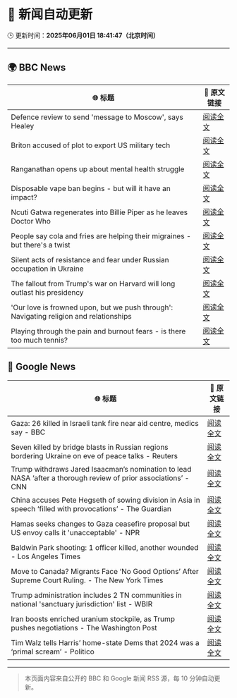# 🧠 新闻自动更新

🕒 更新时间：**2025年06月01日 18:41:47（北京时间）**

---

## 🌍 BBC News

| 🌐 标题 | 🔗 原文链接 |
|--------|-------------|
| Defence review to send 'message to Moscow', says Healey | [阅读全文](https://www.bbc.com/news/articles/cq69vqpp2l4o) |
| Briton accused of plot to export US military tech | [阅读全文](https://www.bbc.com/news/articles/c0qg4q87p1zo) |
| Ranganathan opens up about mental health struggle | [阅读全文](https://www.bbc.com/news/articles/cy8np7zzdl3o) |
| Disposable vape ban begins - but will it have an impact? | [阅读全文](https://www.bbc.com/news/articles/c80kxx2xr77o) |
| Ncuti Gatwa regenerates into Billie Piper as he leaves Doctor Who | [阅读全文](https://www.bbc.com/news/articles/clyvzy82l4no) |
| People say cola and fries are helping their migraines - but there's a twist | [阅读全文](https://www.bbc.com/news/articles/c23mrl5x53ro) |
| Silent acts of resistance and fear under Russian occupation in Ukraine | [阅读全文](https://www.bbc.com/news/articles/czj40rn8k0wo) |
| The fallout from Trump's war on Harvard will long outlast his presidency | [阅读全文](https://www.bbc.com/news/articles/c0ln9lexyedo) |
| 'Our love is frowned upon, but we push through': Navigating religion and relationships | [阅读全文](https://www.bbc.com/news/articles/c8xg5ypwdpyo) |
| Playing through the pain and burnout fears - is there too much tennis? | [阅读全文](https://www.bbc.com/sport/tennis/articles/cm238l4n140o) |

## 📰 Google News

| 🌐 标题 | 🔗 原文链接 |
|--------|-------------|
| Gaza: 26 killed in Israeli tank fire near aid centre, medics say - BBC | [阅读全文](https://news.google.com/rss/articles/CBMiWkFVX3lxTE40RmtFTFBWSndMeUNwbUNOeTN2emowakt6RktUSGRLU3BOUEp1MjVUbEpzd2R1TXZrekNVZXdWcHJqLWNYM0xBRVo0cGh1SUF5a2VtM2ltYXpHZ9IBX0FVX3lxTE9YWVE4bEJTTVVyLUtPM3dBNWY2UHprREdURXBuOFFoQ08ycDkxQ19zSnNyWUdDV2hZczMxeXpNcXFqS2tSZlFFSmVNd3pQakVCckdWU3loRmNfR0F3N2dj?oc=5) |
| Seven killed by bridge blasts in Russian regions bordering Ukraine on eve of peace talks - Reuters | [阅读全文](https://news.google.com/rss/articles/CBMitwFBVV95cUxPQ1gzTTRDUXRPd1ZRMndVTWlQd0lOUzQ3VHJMTGQ1UW02dzMxY01aSFNtSWxDcVhCVzJCcUxkazFja010U1VYYUVuRUJOZ3dfWU1pbWVqVlVUcTJYRzhvUF90RlN2blQzQ1JPQjcwcDN4T2ExNzFrWXY0ODJWaE5fMVVJTlplbU91SGlqdDJLeGlwM0EyUWJCQy05bDI2YjJBRVNhZkhReXRPZFhLT1c2Q2dGdzV4N2M?oc=5) |
| Trump withdraws Jared Isaacman’s nomination to lead NASA ‘after a thorough review of prior associations’ - CNN | [阅读全文](https://news.google.com/rss/articles/CBMiekFVX3lxTE96VkN5TmdPTTVucEc4SDFRNFpHR0pMT0JxZ1pETjNmLWJnQlB5Mlpady1rZW5od1BWd2RwLXFqanBCVHJLWkJLYkdtM2txcExKNkpIVEg5TVVUa01KX3U2MzRoQmZFal9IOFNpU2JURkdQWmxiVVZxQ0l30gF_QVVfeXFMTUczNFNuRENadDZrSEdoMWl6Q21sdFRHWGlsSGJkSkhJYTg5VGEwWlQ5WU9USDRneDVzOWY4aHI2N3VYelVSSzV6VjZoWXRJRDFXeWJ2cDM3b052M0dSdzBiSk03eEJLdHNyRjNOd0MyNWtwSXNidnVFRTNKQnpDaw?oc=5) |
| China accuses Pete Hegseth of sowing division in Asia in speech ‘filled with provocations’ - The Guardian | [阅读全文](https://news.google.com/rss/articles/CBMizwFBVV95cUxNQ0I4aFQyU3RwRk05X2I2WWZ6QXBEUHR0WUIycExhN2R1QTNyUFJLT0VUanNEbmZBTUtoM2s5a0E1RVVTVWVWSkhqZzhWY211MVZhUmNxVmZ2VVQtdVk5YktES053d2RobU5wdTYtelZsVk9RN1VPSTZ3VkhDTVlfMzFGOTVwRGUxODQzVDNGZFVpZGFFWWpNLXVWRHlnTzItaE1iMmxYVFdfblQ5MkNyWFBhUUhiYUlkWlZubE9Ibm9IeDF1bmtrTUJpRzRVOXc?oc=5) |
| Hamas seeks changes to Gaza ceasefire proposal but US envoy calls it 'unacceptable' - NPR | [阅读全文](https://news.google.com/rss/articles/CBMif0FVX3lxTE1wY0N5NE93VjVfcXVUQTUteTlqYVdrZ280MW5Cck9wQUVSNWl4VXhxVTdWSFhUSy1ldGZhbFpldXJJRW5oVi0tc3B3NnN5Zk01bVJ6cV9hRzhFbEFOLTBfU2U4eDlEUlV4emUyOV9HeFpzbUZrZE5HR2N5cVZsUEk?oc=5) |
| Baldwin Park shooting: 1 officer killed, another wounded - Los Angeles Times | [阅读全文](https://news.google.com/rss/articles/CBMilAFBVV95cUxNQ1FDWHp2QUxSQndEdGpiUXFlR21uamJENTd5b2tQNEwwRGlXdmxUX1o0QWJXR1hfYkJOeURpblFmWW5hMG1KVkMzQS1vbHBrcXhkZ2tfQ2VBYWFlYmhraUd3TUdQa0VvMjdaTDYzR2M3aUROcmREdTFRVDE4MFhxay1SeExHQlQ1Yk51Q0dtQ2tXMlNr?oc=5) |
| Move to Canada? Migrants Face ‘No Good Options’ After Supreme Court Ruling. - The New York Times | [阅读全文](https://news.google.com/rss/articles/CBMilgFBVV95cUxOQkJXMV9abmpEVzBnSS1uWUV3bEdiVzRXbUhQWE9NZ3lVVWhTdjAtQVZvYWx2aElCVnlHOTdfYUhDUS1zVF81Yi1yTHo3ei1haVVIV2dWRThzNnVoYW1IeURjelR4ekVldW9MQWwwZm1SMWNDc2JXWHJmZEFQUlpmcGxneXNZd1pDVm5hWjhHODM5SkFOcXc?oc=5) |
| Trump administration includes 2 TN communities in national 'sanctuary jurisdiction' list - WBIR | [阅读全文](https://news.google.com/rss/articles/CBMi5wFBVV95cUxPODBhQnhXWjdHblBKWjJ0RURPY3VJRTFuNHVvTUE2LWRRVmRfZmE0SlZ6NXVHRFF2VGctU3FLU25wZWNZUHhnd0ljUEJ5d0RxUHQxQ0NrMkZMUnBHOG8tMXVPamJVa1hnZFdhRnhjd1BvdDdYMXlpU1NHbkNJcndPZldkZmxESllTVjJJQllBZkMxU2I1RjE2VkpFU3hQbWNvcU9DQjR1MjdqMEJSRVd4dFJTU3pNNFRtVXdrelRiSFdYTGFOU1d5NDRlM0xzNklqUWNETWdaRG1iUzg2YkxoTTNUY2tMWUk?oc=5) |
| Iran boosts enriched uranium stockpile, as Trump pushes negotiations - The Washington Post | [阅读全文](https://news.google.com/rss/articles/CBMinwFBVV95cUxNeEJ4amhsczhBX2YwOWhWb21SWlIwWXI3OFdLSkdUT0Z6dWNuTFV3dm5pNmFPa01RSnJSbFVBNFRhSDNRWWhpZ0UxYml4WHVNYkw4ODVaMGZyV3U3NzZZc2RFbDJTcDVTd09oVDRUa1ZDUUpJUTk0aEJvT1VtZUNtRUlBaTYxUU5pVG8xSlppdXlESm14TVJudEhqRnJkVjQ?oc=5) |
| Tim Walz tells Harris’ home-state Dems that 2024 was a ‘primal scream’ - Politico | [阅读全文](https://news.google.com/rss/articles/CBMimAFBVV95cUxPNm5fVFYxSFdac2owSzRuXzNQWG5iamtWbnFTR3c1d296a19XNHA0WGU0SzVZNjFQREdPcVZzbVN6OWZBYm1aWXpaQTRoU2xpWUc5RGZCTTJUSl9PWmZIWExvX3gtRi1TdzBfbTNHbFFrbVh2RzFnNlZrVnlXREJwMVpNcXlNcTJYb2dodWw2NjZhSy1NdmhvSg?oc=5) |

---
> 本页面内容来自公开的 BBC 和 Google 新闻 RSS 源，每 10 分钟自动更新。